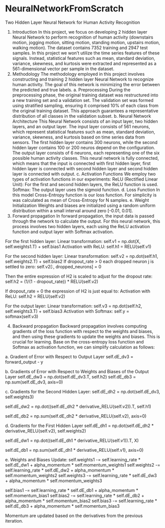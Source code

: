 # NeuralNetworkFromScratch
Two Hidden Layer Neural Network for Human Activity Recognition

1.	Introduction
In this project, we focus on developing 2 hidden layer Neural Network to perform recognition of human activity (downstairs motion, jogging motion, sitting motion, standing motion, upstairs motion, walking motion). The dataset contains 7352 training and 2947 test samples. In this project we won’t utilize the time series features of these signals. Instead, statistical features such as mean, standard deviation, variance, skewness, and kurtosis were extracted and represented as a 561-dimensional vector per sample in the dataset.
2.	Methodology
The methodology employed in this project involves constructing and training 2 hidden layer Neural Network to recognize human activity. The goal of this network is minimizing the error between the predicted and true labels.
a.	Preprocessing
During the preprocessing phase, the original training dataset was restructured into a new training set and a validation set. The validation set was formed using stratified sampling, ensuring it comprised 10% of each class from the original training dataset. This approach guarantees a representative distribution of all classes in the validation subset.
b.	Neural Network Architecture
This Neural Network consists of an input layer, two hidden layers, and an output layer. The input layer consists of 561 neurons, which represent statistical features such as mean, standard deviation, variance, skewness, and kurtosis based on time series data from sensors. The first hidden layer contains 300 neurons, while the second hidden layer contains 100 or 200 neuros depend on the configuration. The output layer consists of 6 neurons, each representing one of the six possible human activity classes. This neural network is fully connected, which means that the input is connected with first hidden layer, first hidden layer is connected with second hidden layer and second hidden layer is connected with output.
c.	Activation Functions
We employ two types of activation functions in our experiments:
ReLU (Rectified Linear Unit): For the first and second hidden layers, the ReLU function is used.
Softmax: The output layer uses the sigmoid function.
d.	Loss Function
In this model Cross-Entropy function is our loss function. For simplicity is was calculated as mean of Cross-Entropy for N samples.
e.	Weight Initialization
Weights and biases are initialized using a random uniform distribution within a small interval around zero [-0.01, 0.01]. 
3.	Forward propagation
In forward propagation, the input data is passed through the network to calculate the output. For this neural network, this process involves two hidden layers, each using the ReLU activation function and output layer with Softmax activation.

For the first hidden layer:
Linear transformation: self.v1 = np.dot(X, self.weights1.T) + self.bias1
Activation with ReLU:  self.h1 = RELU(self.v1)

For the second hidden layer:
Linear transformation: self.v2 = np.dot(self.h1, self.weights2.T) + self.bias2
If dropout_rate > 0 each dropped neuron j is settled to zero: 
self.v2[:, dropped_neurons] = 0

Then the entire expression of H2 is scaled to adjust for the dropout rate:
self.h2 = (1/(1 - dropout_rate)) * RELU(self.v2)

If dropout_rate = 0 the expression of H2 is just equal to:
Activation with ReLU:  self.h2 = RELU(self.v2)


For the output layer:
Linear transformation: self.v3 = np.dot(self.h2, self.weights3.T) + self.bias3
Activation with Softmax: self.y = softmax(self.v3)


4.	Backward propagation
Backward propagation involves computing gradients of the loss function with respect to the weights and biases, and then using these gradients to update the weights and biases. This is crucial for learning.
Base on the cross-entropy loss function and Softmax as activation function, we can simplify calculation as follows: 

a.	Gradient of Error with Respect to Output Layer
self.dE_dv3 = forward_output - y
 
b.	Gradients of Error with Respect to Weights and Biases of the Output Layer
self.dE_dw3 = np.dot(self.dE_dv3.T, self.h2)
self.dE_db3 = np.sum(self.dE_dv3, axis=0)
 
c.	Gradients for the Second Hidden Layer:
self.dE_dh2 = np.dot(self.dE_dv3, self.weights3)
 
self.dE_dw2 = np.dot((self.dE_dh2 * derivative_RELU(self.v2)).T, self.h1)
 
self.dE_db2 = np.sum(self.dE_dh2 * derivative_RELU(self.v2), axis=0)
 
d.	Gradients for the First Hidden Layer
self.dE_dh1 = np.dot(self.dE_dh2 * derivative_RELU(self.v2), self.weights2)
 
self.dE_dw1 = np.dot((self.dE_dh1 * derivative_RELU(self.v1)).T, X)
 
self.dE_db1 = np.sum(self.dE_dh1 * derivative_RELU(self.v1), axis=0)

e.	Weights and Biases Update:
self.weights1 -= self.learning_rate * self.dE_dw1 + alpha_momentum * self.momentum_weights1
self.weights2 -= self.learning_rate * self.dE_dw2 + alpha_momentum * self.momentum_weights2
self.weights3 -= self.learning_rate * self.dE_dw3 + alpha_momentum * self.momentum_weights3
 
self.bias1 -= self.learning_rate * self.dE_db1 + alpha_momentum * self.momentum_bias1
self.bias2 -= self.learning_rate * self.dE_db2 + alpha_momentum * self.momentum_bias2
self.bias3 -= self.learning_rate * self.dE_db3 + alpha_momentum * self.momentum_bias3
 
Momentum are updated based on the derivatives from the previous iteration.
